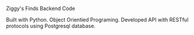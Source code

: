 Ziggy's Finds Backend Code

Built with Python. Object Orientied Programing. Developed API with RESTful protocols using Postgresql database. 
